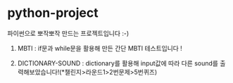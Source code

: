 # python-project
파이썬으로 뽀작뽀작 만드는 프로젝트입니다 :-)

1. MBTI : if문과 while문을 활용해 만든 간단 MBTI 테스트입니다 !

2. DICTIONARY-SOUND : dictionary를 활용해 input값에 따라 다른 sound를 출력해보았습니다!(\*챌린지>라운드1>2번문제>5번퀴즈)
